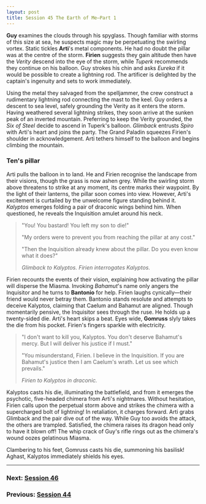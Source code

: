 ```yaml
---
layout: post
title: Session 45 The Earth of Me—Part 1
---
```


**Guy** examines the clouds through his spyglass. Though familiar with storms of this size at sea, he suspects magic may be perpetuating the swirling vortex. Static tickles **Arti**'s metal components. He had no doubt the pillar was at the centre of the storm. **Firien** suggests they gain altitude then have the *Verity* descend into the eye of the storm, while *Tuperk* recommends they continue on his balloon. Guy strokes his chin and asks *Eureka* if it would be possible to create a lightning rod. The artificer is delighted by the captain's ingenuity and sets to work immediately.

Using the metal they salvaged from the spelljammer, the crew construct a rudimentary lightning rod connecting the mast to the keel. Guy orders a descent to sea level, safely grounding the Verity as it enters the storm. Having weathered several lightning strikes, they soon arrive at the sunken peak of an inverted mountain. Preferring to keep the Verity grounded, the *Six of Steel* decide to ascend in Tuperk's balloon. *Glimback* entrusts *Spiro* with Arti's heart and joins the party. The Grand Paladin squeezes Firien's shoulder in acknowledgement. Arti tethers himself to the balloon and begins climbing the mountain.

### Ten's pillar

Arti pulls the balloon in to land. He and Firien recognise the landscape from their visions, though the grass is now ashen grey. While the swirling storm above threatens to strike at any moment, its centre marks their waypoint. By the light of their lanterns, the pillar soon comes into view. However, Arti's excitement is curtailed by the unwelcome figure standing behind it. *Kalyptos* emerges folding a pair of draconic wings behind him. When questioned, he reveals the Inquisition amulet around his neck.

> "You! You bastard! You left my son to die!"
>
> "My orders were to prevent you from reaching the pillar at any cost."
>
> "Then the Inquisition already knew about the pillar. Do you even know what it does?"
>
> *Glimback to Kalyptos. Firien interrogates Kalyptos.*

Firien recounts the events of their vision, explaining how activating the pillar will disperse the Miasma. Invoking *Bahamut*'s name only angers the Inquisitor and he turns to **Bantonio** for help. Firien laughs cynically—their friend would never betray them. Bantonio stands resolute and attempts to deceive Kalyptos, claiming that Caelum and Bahamut are aligned. Though momentarily pensive, the Inquisitor sees through the ruse. He holds up a twenty-sided die. Arti's heart skips a beat. Eyes wide, **Gomruss** slyly takes the die from his pocket. Firien's fingers sparkle with electricity.

> "I don't want to kill you, Kalyptos. You don't deserve Bahamut's mercy. But I will deliver his justice if I must."
>
> "You misunderstand, Firien. I believe in the Inquisition. If you are Bahamut's justice then I am Caelum's wrath. Let us see which prevails."
>
> *Firien to Kalyptos in draconic.*

Kalyptos casts his die, illuminating the battlefield, and from it emerges the psychotic, five-headed chimera from Arti's nightmares. Without hesitation, Firien calls upon the perpetual storm above and strikes the chimera with a supercharged bolt of lightning! In retaliation, it charges forward. Arti grabs Glimback and the pair dive out of the way. While Guy too avoids the attack, the others are trampled. Satisfied, the chimera raises its dragon head only to have it blown off! The whip crack of Guy's rifle rings out as the chimera's wound oozes gelatinous Miasma.

Clambering to his feet, Gomruss casts his die, summoning his basilisk! Aghast, Kalyptos immediately shields his eyes. 

---

### **Next: [Session 46](session-46)**
### **Previous: [Session 44](session-44)**
